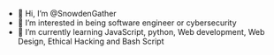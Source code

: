 - 👋 Hi, I’m @SnowdenGather
- 👀 I’m interested in being software engineer or cybersecurity
- 🌱 I’m currently learning JavaScript, python, Web development, Web Design, Ethical Hacking and Bash Script



